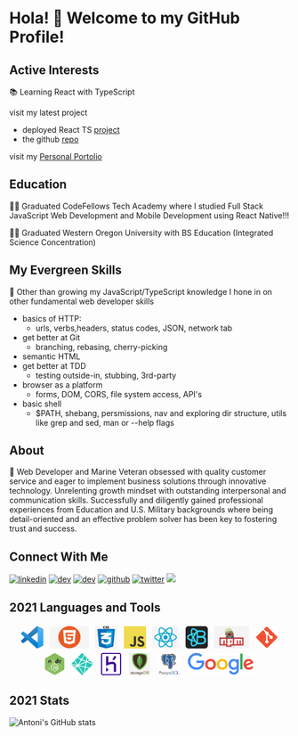 # Hola! 👋 Welcome to my GitHub Profile!

## Active Interests

📚 Learning React with TypeScript

visit my latest project
- deployed React TS [project](https://dev0-react-demos.netlify.app/)
- the github [repo](https://github.com/antoni909/React-Demos)

visit my [Personal Portolio](https://antoni909.netlify.app/)

## Education

👨‍🎓  Graduated CodeFellows Tech Academy where I studied Full Stack JavaScript Web Development and Mobile Development using React Native!!!

👨‍🎓  Graduated Western Oregon University with BS Education (Integrated Science Concentration)

## My Evergreen Skills

🌱 Other than growing my JavaScript/TypeScript knowledge I hone in on other fundamental web developer skills

- basics of HTTP: 
  - urls, verbs,headers, status codes, JSON, network tab
- get better at Git
  - branching, rebasing, cherry-picking
- semantic HTML
- get better at TDD
  - testing outside-in, stubbing, 3rd-party
- browser as a platform
  - forms, DOM, CORS, file system access, API's
- basic shell
  - $PATH, shebang, persmissions, nav and exploring dir structure, utils like grep and sed, man or --help flags
  
## About

:book: Web Developer and Marine Veteran obsessed with quality customer service and eager to implement business solutions through innovative technology. Unrelenting growth mindset with outstanding interpersonal and communication skills. Successfully and diligently gained professional experiences from Education and U.S. Military backgrounds where being detail-oriented and an effective problem solver has been key to fostering trust and success. 

## Connect With Me 
[<img src='https://cdn.jsdelivr.net/npm/simple-icons@3.0.1/icons/linkedin.svg' alt='linkedin' height='40'>](https://www.linkedin.com/in/lorenzo-ortega-antoni/) [<img src='https://cdn.jsdelivr.net/npm/simple-icons@3.0.1/icons/hashnode.svg' alt='dev' height='40'>](https://hashnode.com/@antoni909)  [<img src='https://cdn.jsdelivr.net/npm/simple-icons@3.0.1/icons/dev-dot-to.svg' alt='dev' height='40'>](https://dev.to/@antoni909) [<img src='https://cdn.jsdelivr.net/npm/simple-icons@3.0.1/icons/github.svg' alt='github' height='40'>](https://github.com/antoni909) [<img src='https://cdn.jsdelivr.net/npm/simple-icons@3.0.1/icons/twitter.svg' alt='twitter' height='40'>](https://twitter.com/avichu1992) ![](https://visitor-badge.laobi.icu/badge?page_id=antoni909.antoni909)



## 2021 Languages and Tools

<p align="center">
  <img
    src="icons/vscode.png"
    alt="VS-Editor"
    height="40"
    style="vertical-align:top; margin:4px">
  <img
    src="icons/html.png"
    alt="html"
    height="40"
    style="vertical-align:top; margin:4px">
  <img
    src="icons/css.png"
    alt="css"
    height="40"
    style="vertical-align:top; margin:4px">
  <img
    src="icons/js.png"
    alt="Javascript"
    height="40"
    style="vertical-align:top; margin:4px">
  <img
    src="icons/react.png"
    alt="react"
    height="40"
    style="vertical-align:top; margin:4px">
  <img
    src="icons/bootstrap.png"
    alt="React-Bootstrap"
    height="40"
    style="vertical-align:top; margin:4px">
  <img
    src="icons/npm.jpeg"
    alt="npm"
    height="40"
    style="vertical-align:top; margin:4px">
  <img
    src="icons/git.png"
    alt="git"
    height="40"
    style="vertical-align:top; margin:4px">
  <img
    src="icons/node-js.png"
    alt="node.js"
    height="40"
    style="vertical-align:top; margin:4px">
  <img
    src="icons/netlify.png"
    alt="netlify"
    height="40"
    style="vertical-align:top; margin:4px">  
  <img
    src="icons/heroku.png"
    alt="heroku.js"
    height="40"
    style="vertical-align:top; margin:4px">
  <img
    src="icons/mongodb.png"
    alt="heroku"
    height="40"
    style="vertical-align:top; margin:4px">
  <img
    src="icons/postgresql-logo.png"
    alt="PostgresQL"
    height="40"
    style="vertical-align:top; margin:4px">
  <img
    src="icons/google.png"
    alt="Google"
    height="40"
    style="vertical-align:top; margin:4px">
</p>

##  2021 Stats
![Antoni's GitHub stats](https://github-readme-stats.vercel.app/api?username=antoni909&show_icons=true&theme=gotham&border_radius=25&custom_title=My%20Stats%20So-far)
